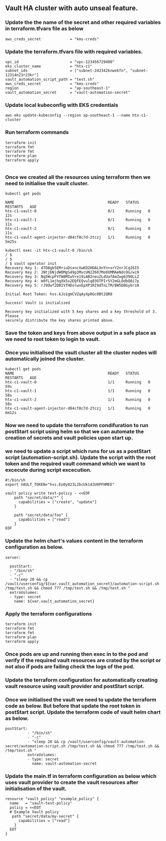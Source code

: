 ## Vault HA cluster with auto unseal feature.

### Update the the name of the secret and other required variables in terraform.tfvars file as below

```hcl
aws_creds_secret             = "kms-creds"
```

### Update the terraform.tfvars file with required variables.

```hcl
vpc_id                       = "vpc-123456729400"
eks_cluster_name             = "htx-c1"
subnet_ids                   = ["subnet-242342knwekfn", "subnet-12314n23r23kr"]
vault_automation_script_path = "test.sh"
aws_creds_secret             = "kms-creds"
region                       = "ap-southeast-1"
vault_automation_secret      = "vault-automation-secret"
```

### Update local kubeconfig with EKS credentials

```hcl
aws eks update-kubeconfig --region ap-southeast-1 --name htx-c1-cluster
```

### Run terraform commands

```hcl
terraform init
terraform fmt
terraform fmt
terraform plan
terraform apply
```

```hcl
```
### Once we created all the resources using terraform then we need to initialise the vault cluster.

```hcl
kubectl get pods

NAME                                          READY   STATUS    RESTARTS   AGE
htx-c1-vault-0                                0/1     Running   0          12s
htx-c1-vault-1                                0/1     Running   0          11s
htx-c1-vault-2                                0/1     Running   0          11s
htx-c1-vault-agent-injector-d84cf8c7d-2tczj   1/1     Running   0          5m25s

kubectl exec -it htx-c1-vault-0 /bin/sh
/ $
/ $
/ $ vault operator init
Recovery Key 1: d7O8gb5EMriuDsxncXwKD2HDALXnYn+xrY2nrJCqI6I5
Recovery Key 2: JNtjbNjdWOMgS49p3MvcUN2Z607Mo0XMMAeNdcOG/wi9
Recovery Key 3: Nq5WcpFVfW8MIwVre19iABIneuZLdUafAmZwg639OLLZ
Recovery Key 4: m0fL1mjhqXk5s2EQfEQvulq03OTPIrSY2mGLOdbQ8i7p
Recovery Key 5: rJ9Owf2DBIVfHDolwvEpXP1RI9dTnLTM/BW5DBGybrzA

Initial Root Token: hvs.kJo1gmCVZqAyXp0Gc0Bt2QR8

Success! Vault is initialized

Recovery key initialized with 5 key shares and a key threshold of 3. Please
securely distribute the key shares printed above.
```

### Save the token and keys from above output in a safe place as we need to root token to login to vault.

### Once you initialised the vault cluster all the cluster nodes will automatically joined the cluster.

```hcl
kubectl get pods
NAME                                          READY   STATUS    RESTARTS   AGE
htx-c1-vault-0                                1/1     Running   0          59s
htx-c1-vault-1                                1/1     Running   0          58s
htx-c1-vault-2                                1/1     Running   0          58s
htx-c1-vault-agent-injector-d84cf8c7d-2tczj   1/1     Running   0          6m12s
```

### Now we need to update the terraform condifuration to run postStart script using helm so that we can automate the creation of secrets and vault policies upon start up.

### we need to update a script which runs for us as a postStart script (automation-script.sh). Update the script with the root token and the required vault command which we want to excecute during script excecution.

```hcl
#!/bin/sh
export VAULT_TOKEN="hvs.Eo0y023L2bcUk1d2U0PFHMEE"

vault policy write test-policy - <<EOF
    path "secret/data/*" {
      capabilities = ["create", "update"]
    }

    path "secret/data/foo" {
      capabilities = ["read"]
    }
EOF
```

### Update the helm chart's values content in the terraform configuration as below.

```hcl
server:

  postStart:
  - "/bin/sh"
  - "-c"
  - "sleep 20 && cp /vault/userconfig/${var.vault_automation_secret}/automation-script.sh /tmp/test.sh && chmod 777 /tmp/test.sh && /tmp/test.sh "
  extraVolumes:
  - type: secret
    name: ${var.vault_automation_secret}
```

### Apply the terraform configurations

```hcl
terraform init
terraform fmt
terraform fmt
terraform plan
terraform apply
```

### Once pods are up and running then exec in to the pod and verify if the required vault resources are crated by the script or not also if pods are failing check the logs of the pod.

### Update the terraform configuration for automatically creating vault resource using vault provider and postStart script.

### Once we initialised the vault we need to update the terraform code as below. But before that update the root token in postStart script. Update the terraform code of vault helm chart as below.

```hcl
postStart:
          - "/bin/sh"
          - "-c"
          - "sleep 20 && cp /vault/userconfig/vault-automation-secret/automation-script.sh /tmp/test.sh && chmod 777 /tmp/test.sh && /tmp/test.sh "
          extraVolumes:
          - type: secret
            name: vault-automation-secret
```

### Update the main.tf in terraform configuration as below which uses vault provider to create the vault resources after initialisation of the vault.

```hcl
resource "vault_policy" "example_policy" {
  name   = "vault-test-policy"                      
  policy = <<EOT
  # Example Vault policy
   path "secret/data/my-secret" {
      capabilities = ["read"]
    }
  EOT
}
```
